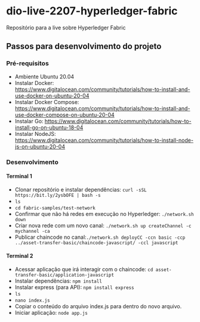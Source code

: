 # dio-live-2207-hyperledger-fabric
Repositório para a live sobre Hyperledger Fabric

## Passos para desenvolvimento do projeto
### Pré-requisitos
- Ambiente Ubuntu 20.04
- Instalar Docker: https://www.digitalocean.com/community/tutorials/how-to-install-and-use-docker-on-ubuntu-20-04
- Instalar Docker Compose: https://www.digitalocean.com/community/tutorials/how-to-install-and-use-docker-compose-on-ubuntu-20-04
- Instalar Go: https://www.digitalocean.com/community/tutorials/how-to-install-go-on-ubuntu-18-04
- Instalar NodeJS: https://www.digitalocean.com/community/tutorials/how-to-install-node-js-on-ubuntu-20-04
### Desenvolvimento

#### Terminal 1
- Clonar repositório e instalar dependências: ```curl -sSL https://bit.ly/2ysbOFE | bash -s```
- ```ls```
- ```cd fabric-samples/test-network```
- Confirmar que não há redes em execução no Hyperledger: ```./network.sh down```
- Criar nova rede com um novo canal: ```./network.sh up createChannel -c mychannel -ca```
- Publicar chaincode no canal:```./network.sh deployCC -ccn basic -ccp ../asset-transfer-basic/chaincode-javascript/ -ccl javascript```
#### Terminal 2
- Acessar aplicação que irá interagir com o chaincode: ```cd asset-transfer-basic/application-javascript```
- Instalar dependências: ```npm install```
- Instalar express (para API): ```npm install express```
- ```ls```
- ```nano index.js``` 
- Copiar o conteúdo do arquivo index.js para dentro do novo arquivo.
- Iniciar aplicação: ```node app.js```
